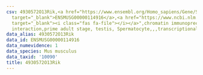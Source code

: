 ```yaml
---
csv: 4930572O13Rik,<a href="https://www.ensembl.org/Homo_sapiens/Gene/Summary?db=core;g=ENSMUSG00000114916"
  target="_blank">ENSMUSG00000114916</a>,<a href="https://www.ncbi.nlm.nih.gov/pubmed/25450459"
  target="_blank"><i class="fas fa-file"></i></a>",chromatin immunoprecipitation assay,direct
  interaction,prime adult stage, testis, Spermatocyte,,,transcriptional regulation,
data_alias: 4930572O13Rik
data_id: ENSMUSG00000114916
data_numevidence: 1
data_species: Mus musculus
data_taxid: '10090'
title: 4930572O13Rik
---
```

